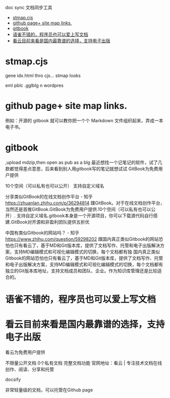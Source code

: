 doc sync 文档同步工具

<!-- TOC -->

- [stmap.cjs](#stmapcjs)
- [github page+ site map links.](#github-page-site-map-links)
- [gitbook](#gitbook)
- [语雀不错的，程序员也可以爱上写文档](#语雀不错的程序员也可以爱上写文档)
- [看云目前来看是国内最靠谱的选择，支持电子出版](#看云目前来看是国内最靠谱的选择支持电子出版)

<!-- /TOC -->

# stmap.cjs
gene idx.html thro cjs... stmap looks

eml pblc .gglblg n wordpres
# github page+ site map links.
例如：开源的 gitbook 就可以教你把一个个 Markdown 文件组织起来，弄成一本电子书。


# gitbook 
,upload mdzip,then open as pub as a blg
最近想找一个记笔记的软件，试了几款都觉得差点意思，后来看到别人用gitbook写的笔记就想试试
GitBook为免费用户提供

10个空间（可以私有也可以公开）
支持自定义域名


分享类似GitBook的在线文档创作平台 - 知乎
https://zhuanlan.zhihu.com/p/36294814
蹼GitBook。对于在线文档创作平台，当然还是首推GitBook.GitBook为免费用户提供.10个空间（可以私有也可以公开）. 支持自定义域名.gitbook本身是一个开源项目，你可以下载源代码自行搭建.GitBook对开源和非盈利团队提供五折优


中国有类似Gitbook的网站吗？ - 知乎
https://www.zhihu.com/question/59298202
蹼国内真正类似Gitbook的网站恐怕也只有看云了，基于MD和Git版本库，提供了文档写作、托管和电子出版解决方案，支持MD编辑模式和可视化编辑模式的切换，每个文档都有独
国内真正类似Gitbook的网站恐怕也只有看云了，基于MD和Git版本库，提供了文档写作、托管和电子出版解决方案，支持MD编辑模式和可视化编辑模式的切换，每个文档都有独立的Git版本库地址，支持文档成员和团队、企业。作为知识库管理还是比较适合的。


# 语雀不错的，程序员也可以爱上写文档

# 看云目前来看是国内最靠谱的选择，支持电子出版

看云为免费用户提供

不限量公开文档
0个私有文档
完整文档功能
官网地址：看云 | 专注技术文档在线创作、阅读、分享和托管


docsify

非常轻量级的文档，可以托管在Github page